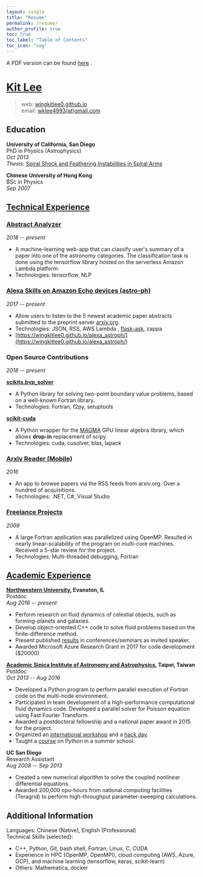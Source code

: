 ```yaml
---
layout: single
title: "Resume"
permalink: /resume/
author_profile: true
toc: true
toc_label: "Table of Contents"
toc_icon: "cog"
---
```


A PDF version can be found [here](../assets/pdfs/resume_kitlee.pdf) <i class="fas fa-file-pdf"></i>.

# [Kit Lee](https://wingkitlee0.github.io)

> web: [wingkitlee0.github.io](https://wingkitlee0.github.com)  
> email: [wklee4993(at)gmail.com](mailto:wingkitlee0@gmail.com)

## Education
**University of California, San Diego**  
PhD in Physics (Astrophysics)  
*Oct 2013*  
*Thesis*: [Spiral Shock and Feathering Instabilities in Spiral Arms](https://escholarship.org/uc/item/6dx4p6k1)

**Chinese University of Hong Kong**  
BSc in Physics  
*Sep 2007*

## [Technical Experience](https://wingkitlee0.github.io/projects)

### [Abstract Analyzer](https://wingkitlee0.github.io/machinelearning)
*2018 -- present*  
- A machine-learning web-app that can classify user's summary of a paper into one of the astronomy categories. The classification task is done using the tensorflow library hosted on the serverless Amazon Lambda platform.
- Technologies: tensorflow, NLP

### [Alexa Skills on Amazon Echo devices (astro-ph)](https://www.amazon.com/gp/product/B0775WXX9P)  
*2017 -- present*  
- Allow users to listen to the 5 newest academic paper abstracts submitted to the preprint server [arxiv.org](www.arxiv.org).
- Technologies: JSON, RSS, AWS Lambda <i class="fab fa-aws"></i>, [flask-ask](https://flask-ask.readthedocs.io/en/latest/), zappa
- [https://wingkitlee0.github.io/alexa_astroph/](https://wingkitlee0.github.io/alexa_astroph/) <i class="fab fa-fw fa-github"></i> 

### Open Source Contributions  
*2018 -- present*  

**[scikits.bvp_solver](https://github.com/wingkitlee0/scikits.bvp_solver)**  
- A Python library for solving two-point boundary value problems, based on a well-known Fortran library.
- Technologies: Fortran, f2py, setuptools

**[scikit-cuda](https://scikit-cuda.readthedocs.io/en/latest/)** 
- A Python wrapper for the [MAGMA](http://icl.cs.utk.edu/magma/) GPU linear algebra library, which allows **drop-in** replacement of scipy. 
- Technologies: cuda, cusolver, blas, lapack

### [Arxiv Reader (Mobile)](https://www.microsoft.com/en-us/store/apps/arxiv-reader/9nblggh5kb5j)
*2016*
- An app to browse papers via the RSS feeds from arxiv.org. Over a hundred of acquisitions. 
- Technologies: .NET, C#, Visual Studio

### [Freelance Projects](https://www.freelancer.com/u/quantumkit.html)
*2009*  
- A large Fortran application was parallelized using OpenMP. Resulted in nearly linear-scalability of the program on multi-core machines. Received a 5-star review for the project. 
- Technologies: Multi-threaded debugging, Fortran

## [Academic Experience](https://sites.northwestern.edu/wklee/cv)
**[Northwestern University](https://ciera.northwestern.edu), Evanston, IL**  
Postdoc  
*Aug 2016 -- present*  
- Perform research on fluid dynamics of celestial objects, such as forming-planets and galaxies. 
- Develop object-oriented C++ code to solve fluid problems based on the finite-difference method.
- Present published [results](https://sites.northwestern.edu/wklee/cv) in conferences/seminars as invited speaker.
- Awarded Microsoft Azure Research Grant in 2017 for code development ($20000)

**[Academic Sinica Institute of Astronomy and Astrophysics](https://www.asiaa.sinica.edu.tw), Taipei, Taiwan**  
Postdoc  
*Oct 2013 -- Aug 2016*  
- Developed a Python program to perform parallel execution of Fortran code on the multi-node environment.
- Participated in team development of a high-performance computational fluid dynamics code. Developed a parallel solver for Poisson equation using Fast Fourier Transform.
- Awarded a postdoctoral fellowship and a national paper award in 2015 for the project.	
- Organized an [international workshop](http://www.eacoa.net/event/20150209/index.php) and a [hack day](http://events.asiaa.sinica.edu.tw/workshop/20151120/). 
- Taught a [course](https://github.com/wingkitlee/ASIAASummerSchool2014) on Python in a summer school.

**UC San Diego**  
Research Assistant  
*Aug 2008 -- Sep 2013*
- Created a new numerical algorithm to solve the coupled nonlinear differential equations.
- Awarded 200,000 cpu-hours from national computing facilities (Teragrid) to perform high-throughput parameter-sweeping calculations.

## Additional Information
Languages: Chinese (Native), English (Professional)  
Technical Skills (selected):  
- C++, Python, Git, bash shell, Fortran, Linux, C, CUDA
- Experience in HPC (OpenMP, OpenMPI), cloud computing (AWS, Azure, GCP), and machine learning (tensorflow, keras, scikit-learn)
- Others: Mathematica, docker

